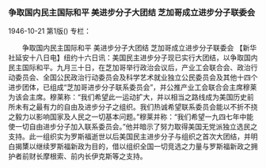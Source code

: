 ### 争取国内民主国际和平  美进步分子大团结  芝加哥成立进步分子联委会

1946-10-21
第1版()
专栏：

　　争取国内民主国际和平
    美进步分子大团结
    芝加哥成立进步分子联委会
    【新华社延安十八日电】纽约十六日讯：美国民主进步分子现已实行大团结，以争取国内民主国际和平。九月三十日，在芝加哥举行政治会议后，产业工会联合会、政治行动委员会、全国公民政治行动委员会及科学艺术就业独立公民委员会及其他十四个进步团体，已组成“芝加哥进步分子联系委员会”，并公推产业工会联合会主席穆莱为该会主席。穆莱称：“我们希望此一运动扩大，并以相当之路线成为美国历史前所未有之最有力的自由及进步分子之组织。我们热诚希望联系委员会能以不折不挠之毅力以影响国家及人民之一切基本问题。”穆莱并称：“我们希望一九四七年中能使一切自由进步分子加入联系委员会。”他并暗示了努力取得美国无党派独立选民之支持。此一组织实为罗斯福逝世以后美国民主进步分子与组织之首次大团结，并明白揭橥以继续罗斯福新政为目的，借以组织全国一切竞选之力量与罗斯福新政之拥护者前财长摩根索、前内长伊克斯等之支持。
